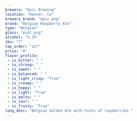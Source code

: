 ```yaml
---
brewery: "Epic Brewing"
location: "Denver, Co"
brewery_brand: "epic.png"
brand: "Belgian Raspberry Ale"
type: "Belgian"
glass: "pint.png"
alcohol: "5.2%"
ibu: "7"
tap_order: "117"
price: "8"
flavor_profile:
 - is_bitter: " "
 - is_strong: " "
 - is_sweet: " "
 - is_balanced: " "
 - is_light_crisp: "True"
 - is_creamy: " "
 - is_hoppy: " "
 - is_light: "True"
 - is_malty: " "
 - is_sour: " "
 - is_fruity: "True" 
long_desc: "Belgian Golden Ale with hints of raspberries "
---
```


